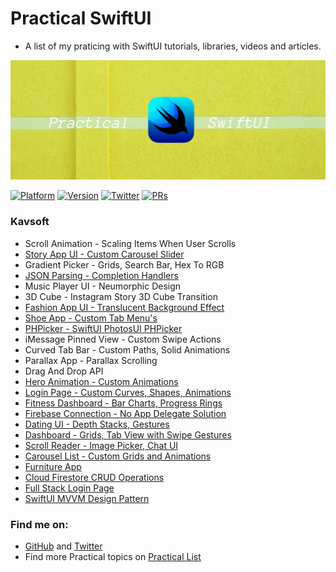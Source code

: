 # Practical SwiftUI

- A list of my praticing with SwiftUI tutorials, libraries, videos and articles. 

![Practical SwiftUI](assets/banner.png)

[![Platform](https://img.shields.io/badge/platform-iOS%20%7C%20macOS%20%7C%20watchOS%20%7C%20tvOS-lightgrey.svg)](https://developer.apple.com/xcode/swiftui/)
[![Version](http://img.shields.io/badge/version-2.0.0-green.svg?style=flat)](https://github.com/duonghominhhuy/practical-swiftui)
[![Twitter](https://img.shields.io/badge/twitter-@duonghominhhuy-blue.svg?style=flat)](http://twitter.com/duonghominhhuy)
[![PRs](https://img.shields.io/badge/PRs-welcome-brightgreen.svg)](https://github.com/duonghominhhuy/practical-swiftui/pulls)

### Kavsoft
- Scroll Animation - Scaling Items When User Scrolls
- [Story App UI - Custom Carousel Slider](https://github.com/duonghominhhuy/practical-swiftui/tree/master/swiftui-story-app)
- Gradient Picker - Grids, Search Bar, Hex To RGB
- [JSON Parsing - Completion Handlers](https://github.com/duonghominhhuy/practical-swiftui/tree/master/swiftui-json-parsing-app)
- Music Player UI - Neumorphic Design 
- 3D Cube - Instagram Story 3D Cube Transition
- [Fashion App UI - Translucent Background Effect](https://github.com/duonghominhhuy/practical-swiftui/tree/master/swiftui-fashion-app)
- [Shoe App - Custom Tab Menu's](https://github.com/duonghominhhuy/practical-swiftui/tree/master/swiftui-shoe-app) 
- [PHPicker - SwiftUI PhotosUI PHPicker](https://github.com/duonghominhhuy/practical-swiftui/tree/master/swiftui-phpicker)
- iMessage Pinned View - Custom Swipe Actions
- Curved Tab Bar - Custom Paths, Solid Animations
- Parallax App - Parallax Scrolling
- Drag And Drop API
- [Hero Animation - Custom Animations](https://github.com/duonghominhhuy/practical-swiftui/tree/master/swiftui-hero-animation)
- [Login Page - Custom Curves, Shapes, Animations](https://github.com/duonghominhhuy/practical-swiftui/tree/master/swiftui-login-page)
- [Fitness Dashboard - Bar Charts, Progress Rings](https://github.com/duonghominhhuy/practical-swiftui/tree/master/swiftui-fitness-dashboard)
- [Firebase Connection - No App Delegate Solution](https://github.com/duonghominhhuy/practical-swiftui/tree/master/swiftui-firebase-connection)
- [Dating UI - Depth Stacks, Gestures](https://github.com/duonghominhhuy/practical-swiftui/tree/master/swiftui-dating-ui)
- [Dashboard - Grids, Tab View with Swipe Gestures](https://github.com/duonghominhhuy/practical-swiftui/tree/master/swiftui-dashboard-grids)
- [Scroll Reader - Image Picker, Chat UI](https://github.com/duonghominhhuy/practical-swiftui/tree/master/swiftui-scroll-reader)
- [Carousel List - Custom Grids and Animations](https://github.com/duonghominhhuy/practical-swiftui/tree/master/swiftui-carousel-list)
- [Furniture App](https://github.com/duonghominhhuy/practical-swiftui/tree/master/swiftui-furniture-app)
- [Cloud Firestore CRUD Operations](https://github.com/duonghominhhuy/practical-swiftui/tree/master/swiftui-cloud-firestore-crud-operations)
- [Full Stack Login Page](https://github.com/duonghominhhuy/practical-swiftui/tree/master/swiftui-full-stack-login-page)
- [SwiftUI MVVM Design Pattern](https://github.com/duonghominhhuy/practical-swiftui/tree/master/swiftui-mvvm-design-pattern)


### Find me on:

- [GitHub](https://github.com/duonghominhhuy) and [Twitter](https://twitter.com/duonghominhhuy)
- Find more Practical topics on [Practical List](https://github.com/duonghominhhuy/practical-list)


